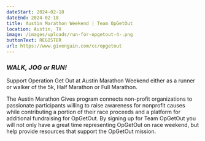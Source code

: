 ```yaml
---
dateStart: 2024-02-18
dateEnd: 2024-02-18
title: Austin Marathon Weekend | Team OpGetOut
location: Austin, TX
image: /images/uploads/run-for-opgetout-4-.png
buttonText: REGISTER
url: https://www.givengain.com/cc/opgetout
---
```

### ***WALK, JOG or RUN!***

Support Operation Get Out at Austin Marathon Weekend either as a runner or walker of the 5k, Half Marathon or Full Marathon. 

The Austin Marathon Gives program connects non-profit organizations to passionate participants willing to raise awareness for nonprofit causes while contributing a portion of their race proceeds and a platform for additional fundraising for OpGetOut. By signing up for Team OpGetOut you will not only have a great time representing OpGetOut on race weekend, but help provide resources that support the OpGetOut mission.